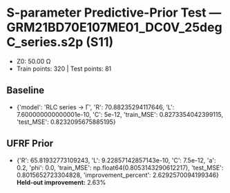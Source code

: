 # S-parameter Predictive-Prior Test — GRM21BD70E107ME01_DC0V_25degC_series.s2p (S11)
- Z0: 50.00 Ω
- Train points: 320  |  Test points: 81

## Baseline
- {'model': 'RLC series -> Γ', 'R': 70.88235294117646, 'L': 7.600000000000001e-10, 'C': 5e-12, 'train_MSE': 0.8273354042399115, 'test_MSE': 0.8232095675885195}

## UFRF Prior
- {'R': 65.81932773109243, 'L': 9.22857142857143e-10, 'C': 7.5e-12, 'a': 0.2, 'phi': 0.0, 'train_MSE': np.float64(0.8053143290612217), 'test_MSE': 0.8015652723304828, 'improvement_percent': 2.6292570094199346}
**Held-out improvement:** 2.63%